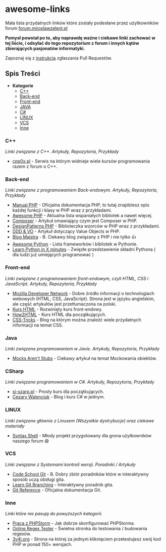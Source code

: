 # awesome-links
Mała lista przydatnych linków które zostały podesłane przez użytkowników forum [forum.miroslawzelent.pl](http://forum.miroslawzelent.pl/)

**Pomysł powstał po to, aby naprawdę ważne i ciekawe linki zachować w tej liście, i odsyłać do tego repozytorium z forum i innych kątów zbierających pasjonatów informatyki.**

Zapoznaj się z [instrukcją](CONTRIBUTING.md) zgłaszania Pull Requestów.

## Spis Treści
- **Kategorie**
	- [C++](#c)
	- [Back-end](#back-end)
	- [Front-end](#front-end)
	- [JAVA](#java)
	- [C#](#csharp)
	- [LINUX](#linux)
	- [VCS](#vcs)
	- [Inne](#inne)

### C++
*Linki związane z C++. Artykuły, Repozytoria, Przykłady*

* [cpp0x.pl](http://www.cpp0x.pl) - Serwis na którym widnieje wiele kursów programowania razem z forum o C++.

### Back-end
*Linki związane z programowaniem Back-endowym. Artykuły, Repozytoria, Przykłady*

* [Manual PHP](http://php.net/manual/en/) - Oficjalna dokumentacja PHP, to tutaj znajdziesz opis każdej funkcji i klasy w PHP wraz z przykładami.
* [Awesome PHP](https://github.com/ziadoz/awesome-php/) - Aktualna lista wspaniałych bibliotek a nawet więcej.
* [Composer](http://webhelp.pl/blog/co-to-jest-composer-jak-i-do-czego-mozna-go-uzywac/) - Artykuł omawiający czym jest Composer w PHP.
* [DesignPatterns PHP](https://github.com/domnikl/DesignPatternsPHP) - Biblioteczka wzorców w PHP wraz z przykładami.
* [DDD & VO](http://it.esky.pl/2015/07/10/domain-driven-design-value-objects/) - Artykuł dotyczący Value Objects w PHP.
* [Blog Majstra](http://phpmajster.blogspot.com/search/label/PHP) - B. Ciekawy blog związany z PHP i nie tylko :+1:
* [Awesome Python](https://github.com/vinta/awesome-python) - Lista frameworków i bibliotek w Pythonie.
* [Learn Python in X minutes](http://learnxinyminutes.com/docs/python3/) - Zwięzłe przedstawienie składni Pythona ( dla ludzi już umiejących programować )

### Front-end
*Linki związane z programowaniem front-endowym, czyli HTML, CSS i JavaScript. Artykuły, Repozytoria, Przykłady*

* [Mozilla Developer Network](https://developer.mozilla.org/en/) - Dobre źródło informacji o technologiach webowych (HTML, CSS, JavaScript). Strona jest w języku angielskim, ale część artykułów jest przetłumaczona na polski.
* [Kurs HTML](http://www.kurshtml.edu.pl) - Rozwinięty kurs front-endowy.
* [How2HTML](http://how2html.pl/) - Kurs HTML dla początkujących.
* [CSS-Tricks](https://css-tricks.com/) - Blog na którym można znaleźć wiele przydatnych informacji na temat CSS.

### Java
*Linki związane programowaniem w Javie. Artykuły, Repozytoria, Przykłady*

* [Mocks Aren't Stubs](http://martinfowler.com/articles/mocksArentStubs.html) - Ciekawy artykuł na temat Mockowania obiektów.

### CSharp
*Linki związane programowaniem w C#. Artykuły, Repozytoria, Przykłady*

* [si-szarp.pl](http://web.archive.org/web/20141218062749/http://si-szarp.pl/) - Prosty kurs dla początkujących.
* [Cezary Walenciuk](http://www.cezarywalenciuk.pl/category/c.aspx) - Blog i kurs C# w jednym.


### LINUX
*Linki związane głównie z Linuxem (Wszystkie dystrybucje) oraz ciekawe materiały*

* [Syntax Shell](http://syntax-shell.me/) - Młody projekt przygotowany dla grona użytkowników naszego forum :smile:

### VCS
*Linki związane z Systemami kontroli wersji. Poradniki / Artykuły*

* [Code School Git](https://www.codeschool.com/paths/git) - B. Dobry zbiór poradników które w interaktywny sposób uczą obsługi gita.
* [Learn Git Branching](http://pcottle.github.io/learnGitBranching/) - Interaktywny poradnik gita.
* [Git Reference](https://git-scm.com/docs) - Oficjalna dokumentacja Git.

### Inne
*Linki które nie pasują do powyższych kategorii.*

* [Praca z PHPStorm](https://laracasts.com/series/how-to-be-awesome-in-phpstorm) - Jak dobrze skonfigurować PHPStorma.
* [Online Regex Tester](https://regex101.com/) - Świetna stronka do testowania / budowania regexów.
* [3v4l.org](http://3v4l.org/) - Strona na której za jednym kliknięciem przetestujesz swój kod PHP w ponad 150+ wersjach.

